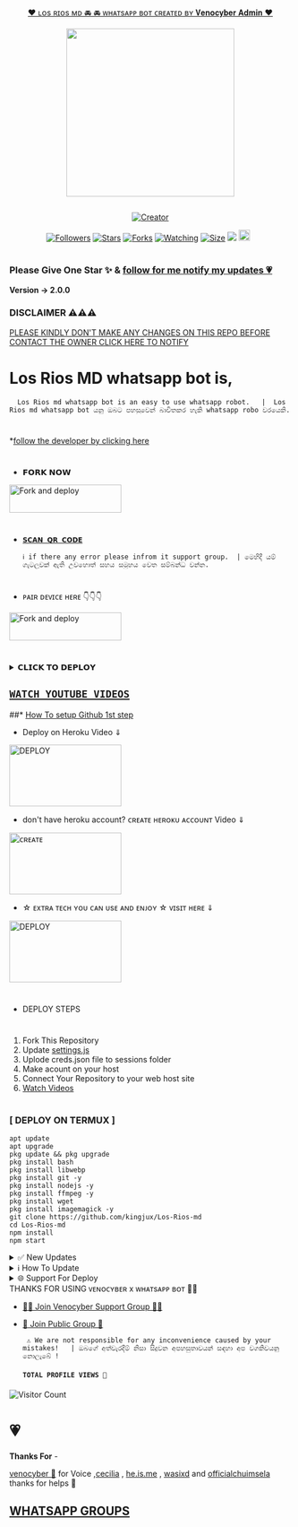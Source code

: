 
<p align="center"> 
<u>♥️ ʟᴏs ʀɪᴏs ᴍᴅ 🚘 🚘 ᴡʜᴀᴛsᴀᴘᴘ ʙᴏᴛ ᴄʀᴇᴀᴛᴇᴅ ʙʏ 𝐕𝐞𝐧𝐨𝐜𝐲𝐛𝐞𝐫 𝐀𝐝𝐦𝐢𝐧 ♥️</u>
</p>
<p align="center">
<img src="https://telegra.ph/file/efa95dac659f93718b73f.jpg" width="300" height="300"/>
</p>
<p align="center">
  <a href="#"><img src="http://readme-typing-svg.herokuapp.com?color=d1fa02&center=true&vCenter=true&multiline=false&lines=LOS+RIOS+md+WHATSAPP+BOT+🚘" alt="">
</p>
<p align="center">
<a href="#"><img title="Creator" src="https://img.shields.io/badge/Creator-ᴠᴇɴᴏᴄʏʙᴇʀ-red.svg?style=for-the-badge&logo=github"></a>
</p>
<p align="center">
<a href="https://github.com/kingjux?tab=followers"><img title="Followers" src="https://img.shields.io/github/followers/AlipBot?color=green&style=flat-square"></a>
<a href="https://github.com/kingjux/Los-Rios-md/stargazers/"><img title="Stars" src="https://img.shields.io/github/stars/kingjux/Los-Rios-md?color=white&style=flat-square"></a>
<a href="https://github.com/kingjux/Los-Rios-md/network/members"><img title="Forks" src="https://img.shields.io/github/forks/kingjux/Los-Rios-md?color=yellow&style=flat-square"></a>
<a href="https://github.com/kingjux/Los-Rios-md/watchers"><img title="Watching" src="https://img.shields.io/github/watchers/kingjux/Los-Rios-md?label=Watchers&color=red&style=flat-square"></a>
<a href="https://github.com/kingjux/Los-Rios-md/"><img title="Size" src="https://img.shields.io/github/repo-size/AlipBot/Api-Alpis?style=flat-square&color=darkred"></a>
<a href="https://hits.seeyoufarm.com"><img src="https://hits.seeyoufarm.com/api/count/incr/badge.svg?url=https://github.com/kingjux/Los-Rios-md/%2Fhit-counter&count_bg=%2379C83D&title_bg=%23555555&icon=probot.svg&icon_color=%2304FF00&title=hits&edge_flat=false"/></a>
<a href="https://github.com/kingjux/Los-Rios-md/graphs/commit-activity"><img height="20" src="https://img.shields.io/badge/Maintained-No-red.svg"></a>&nbsp;&nbsp;
</p>

# 

### Please Give One Star ✨ & [follow for me notify my updates 💗](https://github.com/kingjux)
<b>Version -> 2.0.0</b>

### DISCLAIMER ⚠️⚠️⚠️
[PLEASE KINDLY DON'T MAKE ANY CHANGES ON THIS REPO BEFORE CONTACT THE OWNER CLICK HERE TO NOTIFY](https://wa.me/message/MZ7PT2QZ3TNSC1)
 
# Los Rios MD whatsapp bot is,

      Los Rios md whatsapp bot is an easy to use whatsapp robot.   |  Los Rios md whatsapp bot යනු ඔබට පහසුවෙන් බාවිතකර හැකි whatsapp robo වරයෙකි.

#
*[follow the developer by clicking here](https://github.com/kingjux/)

# 
* 𝗙𝗢𝗥𝗞 𝗡𝗢𝗪

<p align="left">
<a href="https://github.com/kingjux/Los-Rios-md/fork"><img align="center" src="https://telegra.ph/file/ef0bf595dc5999821c859.jpg" alt="Fork and deploy" height="50" width="200" /></a>

# 

* [`𝗦𝗖𝗔𝗡 𝗤𝗥 𝗖𝗢𝗗𝗘`](https://rios-c72316d92731.herokuapp.com/)

      ℹ️ if there any error please infrom it support group.  | මෙහිදී යම් ගැටලුවක් ඇති උවහොත් සහය සමූහය වෙත සම්බන්ධ වන්න.

#

* ᴘᴀɪʀ ᴅᴇᴠɪᴄᴇ ʜᴇʀᴇ 👇👇👇

  <p align="left">
<a href="https://venocybermd-316ecec55d07.herokuapp.com/pair"><img align="center" src="https://telegra.ph/file/8aab1ad642af1798b13d1.jpg" alt="Fork and deploy" height="50" width="200" /></a>


# 

<details>
<summary>𝗖𝗟𝗜𝗖𝗞 𝗧𝗢 𝗗𝗘𝗣𝗟𝗢𝗬</summary>


[`Deploy on Railway`](https://railway.app?referralCode=jDDNQq)

[`Deploy on Koyeb`](https://app.koyeb.com/)

[`Deploy on Mogenius`](https://studio.mogenius.com/)

[`Deploy on heroku`](https://deploy-los-rios.vercel.app/)

[`Deploy on Replit`](https://replit.com)

[`Deploy on Uffizzi`](https://www.uffizzi.com/)
</details>

## [`WATCH YOUTUBE VIDEOS`](https://youtu.be/1wNVPsZ98Mo?si=jZSXgdBRyA00kjKl)
 
  ##* [How To setup Github 1st step](https://youtu.be/19v5VCx5fDk?si=l9GzHaJg8Vedj5ld)
  
 * Deploy on Heroku Video ⇓
 <p align="left">
<a href="https://youtu.be/1wNVPsZ98Mo?si=ftQ2cg82U0cz-mbC"><img align="center" src="https://telegra.ph/file/75671c3784389fa525fcd.jpg" alt="DEPLOY" height="110" width="200" /></a>
   
* don't have heroku account? ᴄʀᴇᴀᴛᴇ ʜᴇʀᴏᴋᴜ ᴀᴄᴄᴏᴜɴᴛ Video ⇓
 <p align="left">
<a href="https://youtu.be/ZcvbJNg3tHU?si=zDml6TGO1dAmYAX8"><img align="center" src="https://telegra.ph/file/5a696eef7283442c96a2e.jpg" alt="ᴄʀᴇᴀᴛᴇ" height="110" width="200" /></a>
   
* ☆ ᴇxᴛʀᴀ ᴛᴇᴄʜ ʏᴏᴜ ᴄᴀɴ ᴜsᴇ ᴀɴᴅ ᴇɴᴊᴏʏ ☆ ᴠɪsɪᴛ ʜᴇʀᴇ ⇓
<p align="left">
<a href="https://youtu.be/FshoHx1Vk7U?si=bykHPB3juze4hIrg"><img align="center" src="https://telegra.ph/file/991e14c61b17a26c99da4.jpg" alt="DEPLOY" height="110" width="200" /></a>
   
   
   
   
# 
#
+ DEPLOY STEPS
# 
1. Fork This Repository 
2. Update [settings.js]()
3. Uplode creds.json file to sessions folder
4. Make acount on your host
5. Connect Your Repository to your web host site
6. [Watch Videos](https://youtube.com/@JASTINMTEWA-vn9pl?si=lgP8rtM6d2_7baLm)
# 
# 
### [ DEPLOY ON TERMUX ]
 ```   
apt update
apt upgrade
pkg update && pkg upgrade
pkg install bash
pkg install libwebp
pkg install git -y
pkg install nodejs -y 
pkg install ffmpeg -y 
pkg install wget
pkg install imagemagick -y
git clone https://github.com/kingjux/Los-Rios-md
cd Los-Rios-md
npm install
npm start
```
<details>
<summary>✅ New Updates</summary>

• Fix Youtube video and song not download error. 


<p>
</details>
<details>
<summary>ℹ️ How To Update </summary>
<p>
</details>
<details>
<summary>🌐 Support For Deploy </summary>
<p>
</details>
THANKS FOR USING ᴠᴇɴᴏᴄʏʙᴇʀ x ᴡʜᴀᴛsᴀᴘᴘ ʙᴏᴛ 💃💖

* [🧑‍💻 Join Venocyber Support Group 🧑‍💻](https://whatsapp.com/channel/0029VaZHLuR42DcfepqNuh1e)

* [🦄 Join Public Group 🦄](https://chat.whatsapp.com/HSln3blDuuuKvC8njxyCCN)

     
       ⚠️ We are not responsible for any inconvenience caused by your mistakes!   | ඔබගේ අත්වැරදීම් නිසා සිදුවන අපහසුතාවයන් සඳහා අප වගකිවයනු නොලැබේ !

  
  #### ```TOTAL PROFILE VIEWS 🧚```
![Visitor Count](https://profile-counter.glitch.me/Venocybertech/count.svg)

<h1>💗</h1> 
<b>Thanks For</b> -

 [venocyber 💖](https://wa.me/message/MSSH2UWWOQBDL1) for Voice ,[cecilia](https://youtu.be/1wNVPsZ98Mo?si=jZSXgdBRyA00kjKl) , [he.is.me](http://github.com/Venocybertech) , [wasixd]() and [officialchuimsela](https://wa.me/+260769355624) thanks for helps 💖

 ## [ WHATSAPP GROUPS ](https://chat.whatsapp.com/HSln3blDuuuKvC8njxyCCN)
